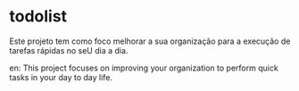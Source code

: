 # todolist
Este projeto tem como foco melhorar a sua organização para a execução de tarefas rápidas no seU dia a dia.

en: This project focuses on improving your organization to perform quick tasks in your day to day life.
